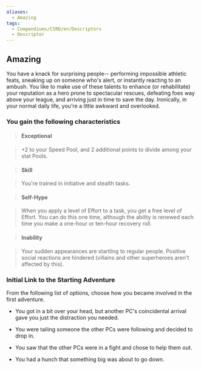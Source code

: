 ```yaml
---
aliases:
  - Amazing
tags:
  - Compendiums/CSRD/en/Descriptors
  - Descriptor
---
```

  
## Amazing    
You have a knack for surprising people-- performing impossible athletic feats, sneaking up on someone who's alert, or instantly reacting to an ambush. You like to make use of these talents to enhance (or rehabilitate) your reputation as a hero prone to spectacular rescues, defeating foes way above your league, and arriving just in time to save the day. Ironically, in your normal daily life, you're a little awkward and overlooked.  
### You gain the following characteristics    
> #### Exceptional  
> +2 to your Speed Pool, and 2 additional points to divide among your stat Pools.    
  
> #### Skill  
> You're trained in initiative and stealth tasks.    
  
> #### Self-Hype  
> When you apply a level of Effort to a task, you get a free level of Effort. You can do this one time, although the ability is renewed each time you make a one-hour or ten-hour recovery roll.    
  
> #### Inability  
> Your sudden appearances are startling to regular people. Positive social reactions are hindered (villains and other superheroes aren't affected by this).    
  
### Initial Link to the Starting Adventure    
From the following list of options, choose how you became involved in the first adventure.    
- You got in a bit over your head, but another PC's coincidental arrival gave you just the distraction you needed.    
- You were tailing someone the other PCs were following and decided to drop in.    
- You saw that the other PCs were in a fight and chose to help them out.    
- You had a hunch that something big was about to go down.  